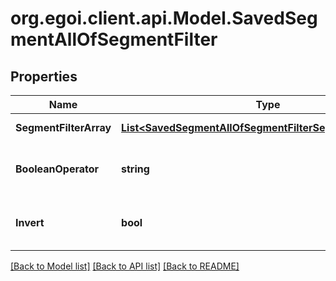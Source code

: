 
# org.egoi.client.api.Model.SavedSegmentAllOfSegmentFilter

## Properties

Name | Type | Description | Notes
------------ | ------------- | ------------- | -------------
**SegmentFilterArray** | [**List&lt;SavedSegmentAllOfSegmentFilterSegmentFilterArray&gt;**](SavedSegmentAllOfSegmentFilterSegmentFilterArray.md) | Array of filters | [optional] 
**BooleanOperator** | **string** | Boolean operator for all segment conditions | [optional] [default to BooleanOperatorEnum.And]
**Invert** | **bool** | If true inverts the search result | [optional] [default to false]

[[Back to Model list]](../README.md#documentation-for-models)
[[Back to API list]](../README.md#documentation-for-api-endpoints)
[[Back to README]](../README.md)

